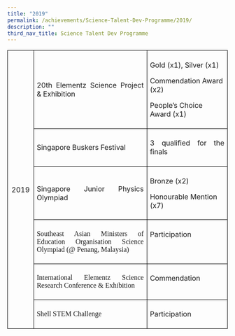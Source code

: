 ```yaml
---
title: "2019"
permalink: /achievements/Science-Talent-Dev-Programme/2019/
description: ""
third_nav_title: Science Talent Dev Programme
---
```


<table style="border-collapse:collapse;mso-table-layout-alt:fixed;border:none;
 mso-border-alt:solid black 1.0pt;mso-yfti-tbllook:1536;mso-padding-alt:0in 5.4pt 0in 5.4pt;
 mso-border-insideh:1.0pt solid black;mso-border-insidev:1.0pt solid black" width="624" cellpadding="0" cellspacing="0" border="1" class="MsoNormalTable"><tbody><tr style="mso-yfti-irow:0;mso-yfti-firstrow:yes;height:45.75pt"><td style="width:.5in;border:solid black 1.0pt;padding:
  5.0pt 5.0pt 5.0pt 5.0pt;height:45.75pt" rowspan="6" width="48"><p style="text-align:center;line-height:normal;
  mso-pagination:none" align="center" class="MsoNormal"><span lang="EN">2019</span></p></td><td style="width:273.75pt;border:solid black 1.0pt;border-left:
  none;mso-border-left-alt:solid black 1.0pt;padding:5.0pt 5.0pt 5.0pt 5.0pt;
  height:45.75pt" width="365"><p style="text-align:justify;line-height:normal;mso-pagination:
  none" class="MsoNormal"><span lang="EN">20th Elementz Science Project &amp; Exhibition</span></p></td><td style="width:158.25pt;border:solid black 1.0pt;
  border-left:none;mso-border-left-alt:solid black 1.0pt;padding:5.0pt 5.0pt 5.0pt 5.0pt;
  height:45.75pt" valign="top" width="211"><p style="line-height:normal;mso-pagination:none" class="MsoNormal"><span lang="EN">Gold (x1), Silver (x1)</span></p><p style="line-height:normal;mso-pagination:none" class="MsoNormal"><span lang="EN">Commendation Award (x2)</span></p><p style="line-height:normal;mso-pagination:none" class="MsoNormal"><span lang="EN">People’s Choice Award (x1)</span></p></td></tr><tr style="mso-yfti-irow:1;height:21.0pt"><td style="width:273.75pt;border-top:none;border-left:none;
  border-bottom:solid black 1.0pt;border-right:solid black 1.0pt;mso-border-top-alt:
  solid black 1.0pt;mso-border-left-alt:solid black 1.0pt;padding:5.0pt 5.0pt 5.0pt 5.0pt;
  height:21.0pt" width="365"><p style="text-align:justify;line-height:normal;mso-pagination:
  none" class="MsoNormal"><span lang="EN">Singapore Buskers Festival</span></p></td><td style="width:158.25pt;border-top:none;border-left:
  none;border-bottom:solid black 1.0pt;border-right:solid black 1.0pt;
  mso-border-top-alt:solid black 1.0pt;mso-border-left-alt:solid black 1.0pt;
  padding:5.0pt 5.0pt 5.0pt 5.0pt;height:21.0pt" valign="top" width="211"><p style="text-align:justify;line-height:normal;mso-pagination:
  none" class="MsoNormal"><span lang="EN">3 qualified for the finals</span></p></td></tr><tr style="mso-yfti-irow:2;height:21.0pt"><td style="width:273.75pt;border-top:none;border-left:none;
  border-bottom:solid black 1.0pt;border-right:solid black 1.0pt;mso-border-top-alt:
  solid black 1.0pt;mso-border-left-alt:solid black 1.0pt;padding:5.0pt 5.0pt 5.0pt 5.0pt;
  height:21.0pt" width="365"><p style="text-align:justify;line-height:normal;mso-pagination:
  none" class="MsoNormal"><span lang="EN">Singapore Junior Physics Olympiad</span></p></td><td style="width:158.25pt;border-top:none;border-left:
  none;border-bottom:solid black 1.0pt;border-right:solid black 1.0pt;
  mso-border-top-alt:solid black 1.0pt;mso-border-left-alt:solid black 1.0pt;
  padding:5.0pt 5.0pt 5.0pt 5.0pt;height:21.0pt" valign="top" width="211"><p style="line-height:normal;mso-pagination:none" class="MsoNormal"><span lang="EN">Bronze (x2)</span></p><p style="line-height:normal;mso-pagination:none" class="MsoNormal"><span lang="EN">Honourable Mention (x7)</span></p></td></tr><tr style="mso-yfti-irow:3;height:21.0pt"><td style="width:273.75pt;border-top:none;border-left:none;
  border-bottom:solid black 1.0pt;border-right:solid black 1.0pt;mso-border-top-alt:
  solid black 1.0pt;mso-border-left-alt:solid black 1.0pt;padding:5.0pt 5.0pt 5.0pt 5.0pt;
  height:21.0pt" width="365"><p style="text-align:justify;line-height:normal;mso-pagination:
  none" class="MsoNormal"><span style="font-family:&quot;Proxima Nova&quot;;mso-fareast-font-family:
  &quot;Proxima Nova&quot;;mso-bidi-font-family:&quot;Proxima Nova&quot;" lang="EN">Southeast Asian Ministers of Education Organisation Science Olympiad (@ Penang, Malaysia)</span><span lang="EN"></span></p></td><td style="width:158.25pt;border-top:none;border-left:
  none;border-bottom:solid black 1.0pt;border-right:solid black 1.0pt;
  mso-border-top-alt:solid black 1.0pt;mso-border-left-alt:solid black 1.0pt;
  padding:5.0pt 5.0pt 5.0pt 5.0pt;height:21.0pt" valign="top" width="211"><p style="line-height:normal;mso-pagination:none" class="MsoNormal"><span lang="EN">Participation</span></p></td></tr><tr style="mso-yfti-irow:4;height:21.0pt"><td style="width:273.75pt;border-top:none;border-left:none;
  border-bottom:solid black 1.0pt;border-right:solid black 1.0pt;mso-border-top-alt:
  solid black 1.0pt;mso-border-left-alt:solid black 1.0pt;padding:5.0pt 5.0pt 5.0pt 5.0pt;
  height:21.0pt" width="365"><p style="text-align:justify;line-height:normal;mso-pagination:
  none" class="MsoNormal"><span style="font-family:&quot;Proxima Nova&quot;;mso-fareast-font-family:
  &quot;Proxima Nova&quot;;mso-bidi-font-family:&quot;Proxima Nova&quot;" lang="EN">International Elementz Science Research Conference &amp; Exhibition</span></p></td><td style="width:158.25pt;border-top:none;border-left:
  none;border-bottom:solid black 1.0pt;border-right:solid black 1.0pt;
  mso-border-top-alt:solid black 1.0pt;mso-border-left-alt:solid black 1.0pt;
  padding:5.0pt 5.0pt 5.0pt 5.0pt;height:21.0pt" valign="top" width="211"><p style="line-height:normal;mso-pagination:none" class="MsoNormal"><span lang="EN">Commendation</span></p></td></tr><tr style="mso-yfti-irow:5;mso-yfti-lastrow:yes;height:21.0pt"><td style="width:273.75pt;border-top:none;border-left:none;
  border-bottom:solid black 1.0pt;border-right:solid black 1.0pt;mso-border-top-alt:
  solid black 1.0pt;mso-border-left-alt:solid black 1.0pt;padding:5.0pt 5.0pt 5.0pt 5.0pt;
  height:21.0pt" width="365"><p style="text-align:justify;line-height:normal;mso-pagination:
  none" class="MsoNormal"><span style="font-family:&quot;Proxima Nova&quot;;mso-fareast-font-family:
  &quot;Proxima Nova&quot;;mso-bidi-font-family:&quot;Proxima Nova&quot;" lang="EN">Shell STEM Challenge</span></p></td><td style="width:158.25pt;border-top:none;border-left:
  none;border-bottom:solid black 1.0pt;border-right:solid black 1.0pt;
  mso-border-top-alt:solid black 1.0pt;mso-border-left-alt:solid black 1.0pt;
  padding:5.0pt 5.0pt 5.0pt 5.0pt;height:21.0pt" valign="top" width="211"><p style="line-height:normal;mso-pagination:none" class="MsoNormal"><span lang="EN">Participation</span></p></td></tr></tbody></table>